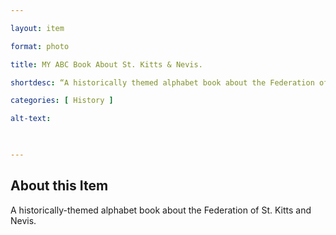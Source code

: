 ```yaml
--- 

layout: item 

format: photo 

title: MY ABC Book About St. Kitts & Nevis.

shortdesc: “A historically themed alphabet book about the Federation of St. Kitts and Nevis.” 

categories: [ History ] 

alt-text:  

 

--- 
```


## About this Item 

A historically-themed alphabet book about the Federation of St. Kitts and Nevis.
